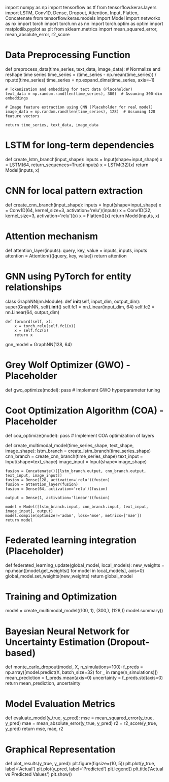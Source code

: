import numpy as np
import tensorflow as tf
from tensorflow.keras.layers import LSTM, Conv1D, Dense, Dropout, Attention, Input, Flatten, Concatenate
from tensorflow.keras.models import Model
import networkx as nx
import torch
import torch.nn as nn
import torch.optim as optim
import matplotlib.pyplot as plt
from sklearn.metrics import mean_squared_error, mean_absolute_error, r2_score

# Data Preprocessing Function
def preprocess_data(time_series, text_data, image_data):
    # Normalize and reshape time series
    time_series = (time_series - np.mean(time_series)) / np.std(time_series)
    time_series = np.expand_dims(time_series, axis=-1)
    
    # Tokenization and embedding for text data (Placeholder)
    text_data = np.random.rand(len(time_series), 300)  # Assuming 300-dim embeddings
    
    # Image feature extraction using CNN (Placeholder for real model)
    image_data = np.random.rand(len(time_series), 128)  # Assuming 128 feature vectors
    
    return time_series, text_data, image_data

# LSTM for long-term dependencies
def create_lstm_branch(input_shape):
    inputs = Input(shape=input_shape)
    x = LSTM(64, return_sequences=True)(inputs)
    x = LSTM(32)(x)
    return Model(inputs, x)

# CNN for local pattern extraction
def create_cnn_branch(input_shape):
    inputs = Input(shape=input_shape)
    x = Conv1D(64, kernel_size=3, activation='relu')(inputs)
    x = Conv1D(32, kernel_size=3, activation='relu')(x)
    x = Flatten()(x)
    return Model(inputs, x)

# Attention mechanism
def attention_layer(inputs):
    query, key, value = inputs, inputs, inputs
    attention = Attention()([query, key, value])
    return attention

# GNN using PyTorch for entity relationships
class GraphNN(nn.Module):
    def __init__(self, input_dim, output_dim):
        super(GraphNN, self).__init__()
        self.fc1 = nn.Linear(input_dim, 64)
        self.fc2 = nn.Linear(64, output_dim)
    
    def forward(self, x):
        x = torch.relu(self.fc1(x))
        x = self.fc2(x)
        return x

gnn_model = GraphNN(128, 64)

# Grey Wolf Optimizer (GWO) - Placeholder
def gwo_optimize(model):
    pass  # Implement GWO hyperparameter tuning

# Coot Optimization Algorithm (COA) - Placeholder
def coa_optimize(model):
    pass  # Implement COA optimization of layers

def create_multimodal_model(time_series_shape, text_shape, image_shape):
    lstm_branch = create_lstm_branch(time_series_shape)
    cnn_branch = create_cnn_branch(time_series_shape)
    text_input = Input(shape=text_shape)
    image_input = Input(shape=image_shape)
    
    fusion = Concatenate()([lstm_branch.output, cnn_branch.output, text_input, image_input])
    fusion = Dense(128, activation='relu')(fusion)
    fusion = attention_layer(fusion)
    fusion = Dense(64, activation='relu')(fusion)
    
    output = Dense(1, activation='linear')(fusion)
    
    model = Model([lstm_branch.input, cnn_branch.input, text_input, image_input], output)
    model.compile(optimizer='adam', loss='mse', metrics=['mae'])
    return model

# Federated learning integration (Placeholder)
def federated_learning_update(global_model, local_models):
    new_weights = np.mean([model.get_weights() for model in local_models], axis=0)
    global_model.set_weights(new_weights)
    return global_model

# Training and Optimization
model = create_multimodal_model((100, 1), (300,), (128,))
model.summary()

# Bayesian Neural Network for Uncertainty Estimation (Dropout-based)
def monte_carlo_dropout(model, X, n_simulations=100):
    f_preds = np.array([model.predict(X, batch_size=32) for _ in range(n_simulations)])
    mean_prediction = f_preds.mean(axis=0)
    uncertainty = f_preds.std(axis=0)
    return mean_prediction, uncertainty

# Model Evaluation Metrics
def evaluate_model(y_true, y_pred):
    mse = mean_squared_error(y_true, y_pred)
    mae = mean_absolute_error(y_true, y_pred)
    r2 = r2_score(y_true, y_pred)
    return mse, mae, r2

# Graphical Representation
def plot_results(y_true, y_pred):
    plt.figure(figsize=(10, 5))
    plt.plot(y_true, label='Actual')
    plt.plot(y_pred, label='Predicted')
    plt.legend()
    plt.title('Actual vs Predicted Values')
    plt.show()
